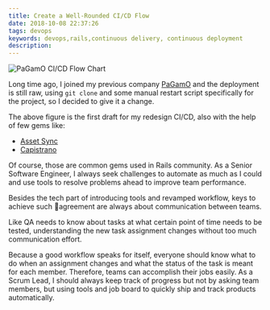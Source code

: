 ```yaml
---
title: Create a Well-Rounded CI/CD Flow
date: 2018-10-08 22:37:26
tags: devops
keywords: devops,rails,continuous delivery, continuous deployment
description:
---
```


![PaGamO CI/CD Flow Chart](/blog/images/bonio-ci-cd-flow-chart.png)

Long time ago, I joined my previous company [PaGamO](https://www.pagamo.org/) and the deployment is still raw, using `git clone` and some manual restart script specifically for the project, so I decided to give it a change.

The above figure is the first draft for my redesign CI/CD, also with the help of few gems like:

- [Asset Sync](https://github.com/AssetSync/asset_sync)
- [Capistrano](https://github.com/capistrano/capistrano)

Of course, those are common gems used in Rails community. As a Senior Software Engineer, I always seek challenges to automate as much as I could and use tools to resolve problems ahead to improve team performance.

Besides the tech part of introducing tools and revamped workflow, keys to achieve such agreement are always about communication between teams.

Like QA needs to know about tasks at what certain point of time needs to be tested, understanding the new task assignment changes without too much communication effort.

Because a good workflow speaks for itself, everyone should know what to do when an assignment changes and what the status of the task is meant for each member. Therefore, teams can accomplish their jobs easily. As a Scrum Lead, I should always keep track of progress but not by asking team members, but using tools and job board to quickly ship and track products automatically.
